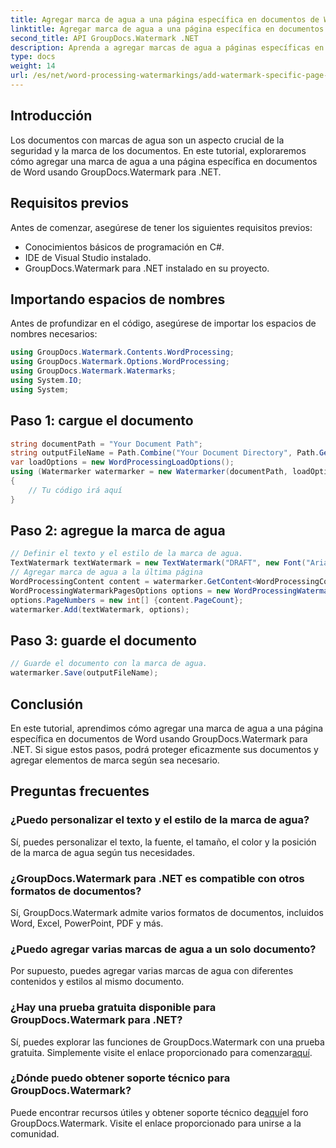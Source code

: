```yaml
---
title: Agregar marca de agua a una página específica en documentos de Word
linktitle: Agregar marca de agua a una página específica en documentos de Word
second_title: API GroupDocs.Watermark .NET
description: Aprenda a agregar marcas de agua a páginas específicas en documentos de Word usando GroupDocs para .NET. Proteja su contenido sin esfuerzo.
type: docs
weight: 14
url: /es/net/word-processing-watermarkings/add-watermark-specific-page-word-docs/
---
```

## Introducción
Los documentos con marcas de agua son un aspecto crucial de la seguridad y la marca de los documentos. En este tutorial, exploraremos cómo agregar una marca de agua a una página específica en documentos de Word usando GroupDocs.Watermark para .NET.
## Requisitos previos
Antes de comenzar, asegúrese de tener los siguientes requisitos previos:
- Conocimientos básicos de programación en C#.
- IDE de Visual Studio instalado.
- GroupDocs.Watermark para .NET instalado en su proyecto.

## Importando espacios de nombres
Antes de profundizar en el código, asegúrese de importar los espacios de nombres necesarios:
```csharp
using GroupDocs.Watermark.Contents.WordProcessing;
using GroupDocs.Watermark.Options.WordProcessing;
using GroupDocs.Watermark.Watermarks;
using System.IO;
using System;
```
## Paso 1: cargue el documento
```csharp
string documentPath = "Your Document Path";
string outputFileName = Path.Combine("Your Document Directory", Path.GetFileName(documentPath));
var loadOptions = new WordProcessingLoadOptions();
using (Watermarker watermarker = new Watermarker(documentPath, loadOptions))
{
    // Tu código irá aquí
}
```
## Paso 2: agregue la marca de agua
```csharp
// Definir el texto y el estilo de la marca de agua.
TextWatermark textWatermark = new TextWatermark("DRAFT", new Font("Arial", 42));
// Agregar marca de agua a la última página
WordProcessingContent content = watermarker.GetContent<WordProcessingContent>();
WordProcessingWatermarkPagesOptions options = new WordProcessingWatermarkPagesOptions();
options.PageNumbers = new int[] {content.PageCount};
watermarker.Add(textWatermark, options);
```
## Paso 3: guarde el documento
```csharp
// Guarde el documento con la marca de agua.
watermarker.Save(outputFileName);
```

## Conclusión
En este tutorial, aprendimos cómo agregar una marca de agua a una página específica en documentos de Word usando GroupDocs.Watermark para .NET. Si sigue estos pasos, podrá proteger eficazmente sus documentos y agregar elementos de marca según sea necesario.
## Preguntas frecuentes
### ¿Puedo personalizar el texto y el estilo de la marca de agua?
Sí, puedes personalizar el texto, la fuente, el tamaño, el color y la posición de la marca de agua según tus necesidades.
### ¿GroupDocs.Watermark para .NET es compatible con otros formatos de documentos?
Sí, GroupDocs.Watermark admite varios formatos de documentos, incluidos Word, Excel, PowerPoint, PDF y más.
### ¿Puedo agregar varias marcas de agua a un solo documento?
Por supuesto, puedes agregar varias marcas de agua con diferentes contenidos y estilos al mismo documento.
### ¿Hay una prueba gratuita disponible para GroupDocs.Watermark para .NET?
 Sí, puedes explorar las funciones de GroupDocs.Watermark con una prueba gratuita. Simplemente visite el enlace proporcionado para comenzar[aquí](https://releases.groupdocs.com/).
### ¿Dónde puedo obtener soporte técnico para GroupDocs.Watermark?
 Puede encontrar recursos útiles y obtener soporte técnico de[aquí](https://forum.groupdocs.com/c/watermark/19)el foro GroupDocs.Watermark. Visite el enlace proporcionado para unirse a la comunidad.